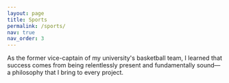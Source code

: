 ```yaml
---
layout: page
title: Sports
permalink: /sports/
nav: true
nav_order: 3
---
```



As the former vice-captain of my university's basketball team, I learned that success comes from being relentlessly present and fundamentally sound—a philosophy that I bring to every project. 